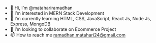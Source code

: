 - 👋 Hi, I’m @matahariramadhan
- 👀 I’m interested in MERN Stack Development 
- 🌱 I’m currently learning HTML, CSS, JavaScript, React Js, Node Js, Express, MongoDB
- 💞️ I’m looking to collaborate on Ecommerce Project
- 📫 How to reach me ramadhan.matahari24@gmail.com

<!---
matahariramadhan/matahariramadhan is a ✨ special ✨ repository because its `README.md` (this file) appears on your GitHub profile.
You can click the Preview link to take a look at your changes.
--->

